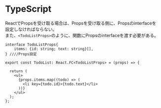 # TypeScript

ReactでPropsを受け取る場合は、Propsを受け取る側に、Propsのinterfaceを設定しなければならない。  
また、`<TodoListProps>`のように、関数にPropsのinterfaceを渡す必要がある。  
```
interface TodoListProps{
    items: {id: string; text: string}[],
} ////Props設定

export const TodoList: React.FC<TodoListProps> = (props) => {

  return (
    <ul>
      {props.items.map((todo) => (
        <li key={todo.id}>{todo.text}</li>
      ))}
    </ul>
  );
};

```
